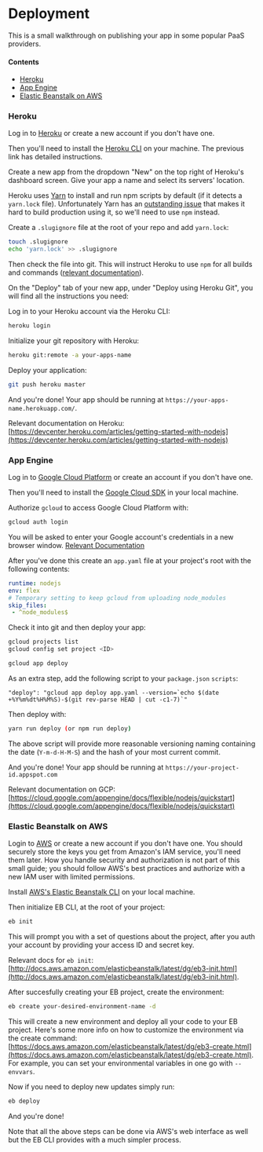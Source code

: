 # Deployment

This is a small walkthrough on publishing your app in some popular PaaS providers.

#### Contents

- [Heroku](#heroku)
- [App Engine](#app-engine)
- [Elastic Beanstalk on AWS](#elastic-beanstalk-on-aws)

### Heroku

Log in to [Heroku](https://heroku.com) or create a new account if you don't have one.

Then you'll need to install the [Heroku CLI](https://devcenter.heroku.com/articles/heroku-cli) on your machine. The previous link has detailed instructions.

Create a new app from the dropdown "New" on the top right of Heroku's dashboard screen. Give your app a name and select its servers' location.

Heroku uses [Yarn](https://yarnpkg.com) to install and run npm scripts by default (if it detects a `yarn.lock` file). Unfortunately Yarn has an [outstanding issue](https://github.com/yarnpkg/yarn/issues/761) that makes it hard to build production using it, so we'll need to use `npm` instead.

Create a `.slugignore` file at the root of your repo and add `yarn.lock`:

```sh
touch .slugignore
echo 'yarn.lock' >> .slugignore
```

Then check the file into git. This will instruct Heroku to use `npm` for all builds and commands ([relevant documentation](https://devcenter.heroku.com/articles/nodejs-support#build-behavior)).

On the "Deploy" tab of your new app, under "Deploy using Heroku Git", you will find all the instructions you need:

Log in to your Heroku account via the Heroku CLI:

```sh
heroku login
```

Initialize your git repository with Heroku:

```sh
heroku git:remote -a your-apps-name
```

Deploy your application:

```sh
git push heroku master
```

And you're done! Your app should be running at `https://your-apps-name.herokuapp.com/`.

Relevant documentation on Heroku: [https://devcenter.heroku.com/articles/getting-started-with-nodejs](https://devcenter.heroku.com/articles/getting-started-with-nodejs)

### App Engine

Log in to [Google Cloud Platform](https://console.cloud.google.com/) or create an account if you don't have one.

Then you'll need to install the [Google Cloud SDK](https://cloud.google.com/sdk/docs/) in your local machine.

Authorize `gcloud` to access Google Cloud Platform with:

```sh
gcloud auth login
```

You will be asked to enter your Google account's credentials in a new browser window. [Relevant Documentation](https://cloud.google.com/sdk/gcloud/reference/auth/login)

After you've done this create an `app.yaml` file at your project's root with the following contents:

```yaml
runtime: nodejs
env: flex
# Temporary setting to keep gcloud from uploading node_modules
skip_files:
 - ^node_modules$
```

Check it into git and then deploy your app:

```sh
gcloud projects list
gcloud config set project <ID>

gcloud app deploy
```

As an extra step, add the following script to your `package.json` `scripts`:

```
"deploy": "gcloud app deploy app.yaml --version=`echo $(date +%Y%m%dt%H%M%S)-$(git rev-parse HEAD | cut -c1-7)`"
```

Then deploy with:

```sh
yarn run deploy (or npm run deploy)
```

The above script will provide more reasonable versioning naming containing the date (`Y-m-d-H-M-S`) and the hash of your most current commit.

And you're done! Your app should be running at `https://your-project-id.appspot.com`

Relevant documentation on GCP: [https://cloud.google.com/appengine/docs/flexible/nodejs/quickstart](https://cloud.google.com/appengine/docs/flexible/nodejs/quickstart)

### Elastic Beanstalk on AWS

Login to [AWS](https://console.aws.amazon.com/) or create a new account if you don't have one. You should securely store the keys you get from Amazon's IAM service, you'll need them later. How you handle security and authorization is not part of this small guide; you should follow AWS's best practices and authorize with a new IAM user with limited permissions.

Install [AWS's Elastic Beanstalk CLI](https://docs.aws.amazon.com/elasticbeanstalk/latest/dg/eb-cli3-install.html?icmpid=docs_elasticbeanstalk_console) on your local machine.

Then initialize EB CLI, at the root of your project:

```sh
eb init
```

This will prompt you with a set of questions about the project, after you auth your account by providing your access ID and secret key.

Relevant docs for `eb init`: [http://docs.aws.amazon.com/elasticbeanstalk/latest/dg/eb3-init.html](http://docs.aws.amazon.com/elasticbeanstalk/latest/dg/eb3-init.html).

After succesfully creating your EB project, create the environment:

```sh
eb create your-desired-environment-name -d
```

This will create a new environment and deploy all your code to your EB project. Here's some more info on how to customize the environment via the create command: [https://docs.aws.amazon.com/elasticbeanstalk/latest/dg/eb3-create.html](https://docs.aws.amazon.com/elasticbeanstalk/latest/dg/eb3-create.html). For example, you can set your environmental variables in one go with `--envvars`.

Now if you need to deploy new updates simply run:

```sh
eb deploy
```

And you're done!

Note that all the above steps can be done via AWS's web interface as well but the EB CLI provides with a much simpler process.
